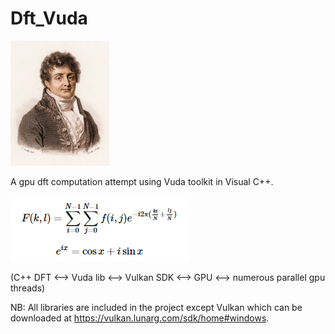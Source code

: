 # Dft_Vuda

<img src="/img/fourier.jpg" height="200">

A gpu dft computation attempt using Vuda toolkit in Visual C++.

<img src="/img/formula.png">

(C++ DFT <--> Vuda lib <--> Vulkan SDK <--> GPU <--> numerous parallel gpu threads)


NB: All libraries are included in the project except Vulkan which can be downloaded at https://vulkan.lunarg.com/sdk/home#windows.
